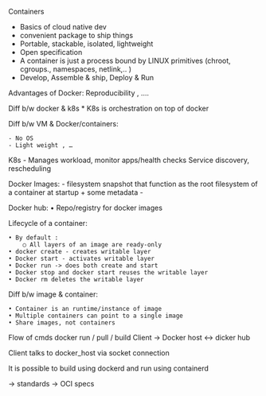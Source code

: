 Containers 
<ul>
	<li>Basics of cloud native dev</li>
	<li>convenient package to ship things</li>
	<li>Portable, stackable, isolated, lightweight</li>
	<li>Open specification</li>
	<li>A container is just a process bound by LINUX primitives (chroot, cgroups., namespaces, netlink,.. )</li>
	<li>Develop, Assemble & ship, Deploy & Run</li>
</ul>

Advantages of Docker:
Reproducibility , ….

Diff b/w docker & k8s
	* K8s is orchestration on top of docker
	

Diff b/w VM & Docker/containers:

	- No OS
	- Light weight , …


K8s
	- Manages workload, monitor apps/health checks
	Service discovery, rescheduling 

Docker Images:
	-  filesystem snapshot that function as the root filesystem of a container at startup + some metadata
	- 

Docker hub:
	• Repo/registry for docker images
	

Lifecycle of a container:

	• By default :
		○ All layers of an image are ready-only
	• docker create - creates writable layer
	• Docker start - activates writable layer
	• Docker run -> does both create and start 
	• Docker stop and docker start reuses the writable layer
	• Docker rm deletes the writable layer


Diff b/w image & container:

	• Container is an runtime/instance of image
	• Multiple containers can point to a single image
	• Share images, not containers


Flow of cmds docker run / pull / build
	Client -> Docker host <-> dicker hub

Client talks to docker_host via socket connection



It is possible to build using dockerd and run using containerd

-> standards -> OCI specs

